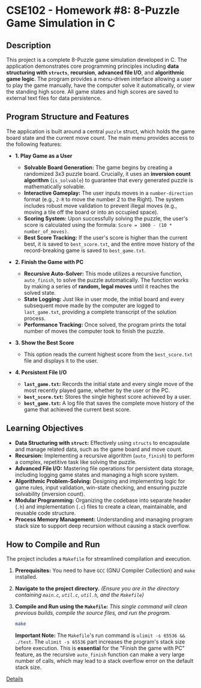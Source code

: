 # CSE102 - Homework #8: 8-Puzzle Game Simulation in C

## Description

This project is a complete 8-Puzzle game simulation developed in C. The application demonstrates core programming principles including **data structuring with `structs`**, **recursion**, **advanced file I/O**, and **algorithmic game logic**. The program provides a menu-driven interface allowing a user to play the game manually, have the computer solve it automatically, or view the standing high score. All game states and high scores are saved to external text files for data persistence.

## Program Structure and Features

The application is built around a central `puzzle` struct, which holds the game board state and the current move count. The main menu provides access to the following features:

*   **1. Play Game as a User**
    *   **Solvable Board Generation:** The game begins by creating a randomized 3x3 puzzle board. Crucially, it uses an **inversion count algorithm** (`is_solvable`) to guarantee that every generated puzzle is mathematically solvable.
    *   **Interactive Gameplay:** The user inputs moves in a `number-direction` format (e.g., `2-R` to move the number 2 to the Right). The system includes robust move validation to prevent illegal moves (e.g., moving a tile off the board or into an occupied space).
    *   **Scoring System:** Upon successfully solving the puzzle, the user's score is calculated using the formula: `Score = 1000 - (10 * number_of_moves)`.
    *   **Best Score Tracking:** If the user's score is higher than the current best, it is saved to `best_score.txt`, and the entire move history of the record-breaking game is saved to `best_game.txt`.

*   **2. Finish the Game with PC**
    *   **Recursive Auto-Solver:** This mode utilizes a recursive function, `auto_finish`, to solve the puzzle automatically. The function works by making a series of **random, legal moves** until it reaches the solved state.
    *   **State Logging:** Just like in user mode, the initial board and every subsequent move made by the computer are logged to `last_game.txt`, providing a complete transcript of the solution process.
    *   **Performance Tracking:** Once solved, the program prints the total number of moves the computer took to finish the puzzle.

*   **3. Show the Best Score**
    *   This option reads the current highest score from the `best_score.txt` file and displays it to the user.

*   **4. Persistent File I/O**
    *   **`last_game.txt`:** Records the initial state and every single move of the most recently played game, whether by the user or the PC.
    *   **`best_score.txt`:** Stores the single highest score achieved by a user.
    *   **`best_game.txt`:** A log file that saves the complete move history of the game that achieved the current best score.

## Learning Objectives

*   **Data Structuring with `struct`:** Effectively using `structs` to encapsulate and manage related data, such as the game board and move count.
*   **Recursion:** Implementing a recursive algorithm (`auto_finish`) to perform a complex, repetitive task like solving the puzzle.
*   **Advanced File I/O:** Mastering file operations for persistent data storage, including logging game states and managing a high score system.
*   **Algorithmic Problem-Solving:** Designing and implementing logic for game rules, input validation, win-state checking, and ensuring puzzle solvability (inversion count).
*   **Modular Programming:** Organizing the codebase into separate header (`.h`) and implementation (`.c`) files to create a clean, maintainable, and reusable code structure.
*   **Process Memory Management:** Understanding and managing program stack size to support deep recursion without causing a stack overflow.

## How to Compile and Run

The project includes a `Makefile` for streamlined compilation and execution.

1.  **Prerequisites:** You need to have `GCC` (GNU Compiler Collection) and `make` installed.

2.  **Navigate to the project directory.**
    *(Ensure you are in the directory containing `main.c`, `util.c`, `util.h`, and the `Makefile`)*

3.  **Compile and Run using the `Makefile`:**
    *This single command will clean previous builds, compile the source files, and run the program.*
    ```bash
    make
    ```

    **Important Note:** The `Makefile`'s run command is `ulimit -s 65536 && ./test`. The `ulimit -s 65536` part increases the program's stack size before execution. This is **essential** for the "Finish the game with PC" feature, as the recursive `auto_finish` function can make a very large number of calls, which may lead to a stack overflow error on the default stack size.


[Details](https://github.com/emirgit/GTU-UNIVERSITYASSIGNMENTS/blob/main/CSE102/8-Puzzle%20Game/CSE%20102%20-%20HW8.pdf)